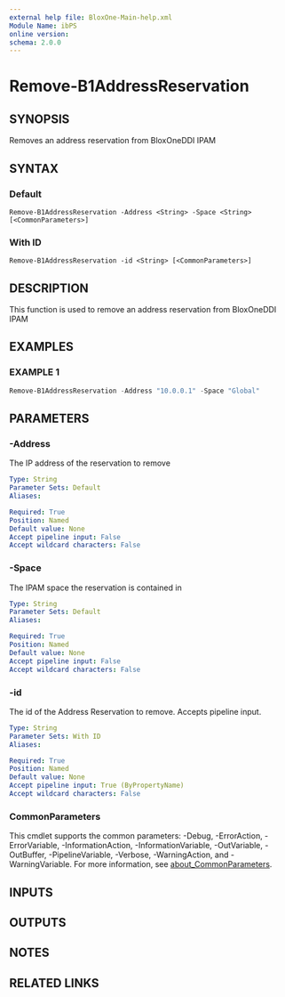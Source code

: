 ```yaml
---
external help file: BloxOne-Main-help.xml
Module Name: ibPS
online version:
schema: 2.0.0
---
```


# Remove-B1AddressReservation

## SYNOPSIS
Removes an address reservation from BloxOneDDI IPAM

## SYNTAX

### Default
```
Remove-B1AddressReservation -Address <String> -Space <String> [<CommonParameters>]
```

### With ID
```
Remove-B1AddressReservation -id <String> [<CommonParameters>]
```

## DESCRIPTION
This function is used to remove an address reservation from BloxOneDDI IPAM

## EXAMPLES

### EXAMPLE 1
```powershell
Remove-B1AddressReservation -Address "10.0.0.1" -Space "Global"
```

## PARAMETERS

### -Address
The IP address of the reservation to remove

```yaml
Type: String
Parameter Sets: Default
Aliases:

Required: True
Position: Named
Default value: None
Accept pipeline input: False
Accept wildcard characters: False
```

### -Space
The IPAM space the reservation is contained in

```yaml
Type: String
Parameter Sets: Default
Aliases:

Required: True
Position: Named
Default value: None
Accept pipeline input: False
Accept wildcard characters: False
```

### -id
The id of the Address Reservation to remove.
Accepts pipeline input.

```yaml
Type: String
Parameter Sets: With ID
Aliases:

Required: True
Position: Named
Default value: None
Accept pipeline input: True (ByPropertyName)
Accept wildcard characters: False
```

### CommonParameters
This cmdlet supports the common parameters: -Debug, -ErrorAction, -ErrorVariable, -InformationAction, -InformationVariable, -OutVariable, -OutBuffer, -PipelineVariable, -Verbose, -WarningAction, and -WarningVariable. For more information, see [about_CommonParameters](http://go.microsoft.com/fwlink/?LinkID=113216).

## INPUTS

## OUTPUTS

## NOTES

## RELATED LINKS
